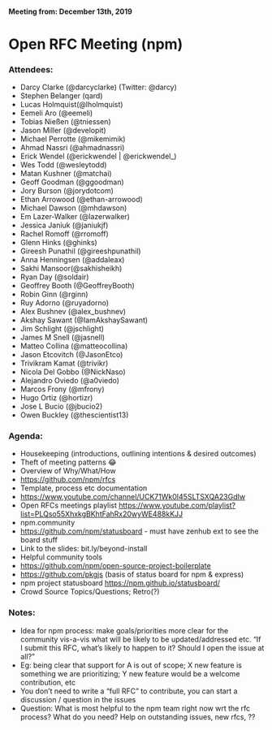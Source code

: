 #### Meeting from: December 13th, 2019
# Open RFC Meeting (npm)

### Attendees:

- Darcy Clarke (@darcyclarke) (Twitter: @darcy)
- Stephen Belanger (qard)
- Lucas Holmquist(@lholmquist)
- Eemeli Aro (@eemeli)
- Tobias Nießen (@tniessen)
- Jason Miller (@developit)
- Michael Perrotte (@mikemimik)
- Ahmad Nassri (@ahmadnassri)
- Erick Wendel (@erickwendel | @erickwendel_)
- Wes Todd (@wesleytodd)
- Matan Kushner (@matchai)
- Geoff Goodman (@ggoodman)
- Jory Burson (@jorydotcom)
- Ethan Arrowood (@ethan-arrowood)
- Michael Dawson (@mhdawson)
- Em Lazer-Walker (@lazerwalker)
- Jessica Janiuk (@janiukjf)
- Rachel Romoff (@rromoff)
- Glenn Hinks (@ghinks)
- Gireesh Punathil (@gireeshpunathil)
- Anna Henningsen (@addaleax)
- Sakhi Mansoor(@sakhisheikh)
- Ryan Day (@soldair)
- Geoffrey Booth (@GeoffreyBooth)
- Robin Ginn (@rginn)
- Ruy Adorno (@ruyadorno)
- Alex Bushnev (@alex_bushnev)
- Akshay Sawant  (@IamAkshaySawant)
- Jim Schlight (@jschlight)
- James M Snell (@jasnell)
- Matteo Collina (@matteocollina)
- Jason Etcovitch (@JasonEtco)
- Trivikram Kamat (@trivikr)
- Nicola Del Gobbo (@NickNaso)
- Alejandro Oviedo (@a0viedo)
- Marcos Frony (@mfrony)
- Hugo Ortiz (@hortizr)
- Jose L Bucio (@jbucio2)
- Owen Buckley (@thescientist13)

### Agenda:
  
- Housekeeping (introductions, outlining intentions & desired outcomes)
- Theft of meeting patterns 😂
- Overview of Why/What/How
- https://github.com/npm/rfcs
- Template, process etc documentation
- https://www.youtube.com/channel/UCK71Wk0I45SLTSXQA23GdIw
- Open RFCs meetings playlist https://www.youtube.com/playlist?list=PLQso55XhxkgBKhtFahRx20wyWE488kKJJ
- npm.community
- https://github.com/npm/statusboard - must have zenhub ext to see the board stuff
- Link to the slides: bit.ly/beyond-install
- Helpful community tools
- https://github.com/npm/open-source-project-boilerplate
- https://github.com/pkgjs (basis of status board for npm & express)
- npm project statusboard https://npm.github.io/statusboard/
- Crowd Source Topics/Questions; Retro(?)

### Notes:

- Idea for npm process: make goals/priorities more clear for the community vis-a-vis what will be likely to be updated/addressed etc. “If I submit this RFC, what’s likely to happen to it? Should I open the issue at all?”
- Eg: being clear that support for A is out of scope; X new feature is something we are prioritizing; Y new feature would be a welcome contribution, etc
- You don’t need to write a “full RFC” to contribute, you can start a discussion / question in the issues
- Question: What is most helpful to the npm team right now wrt the rfc process? What do you need? Help on outstanding issues, new rfcs, ??
